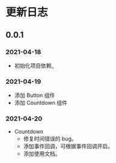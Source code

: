 # 更新日志

## 0.0.1

### 2021-04-18

- 初始化项目依赖_

### 2021-04-19

- 添加 Button 组件
- 添加 Countdown 组件

### 2021-04-20

- Countdown
  - 修复时间错误的 bug。
  - 添加事件回调，可根据事件回调开启。
  - 添加使用文档。
